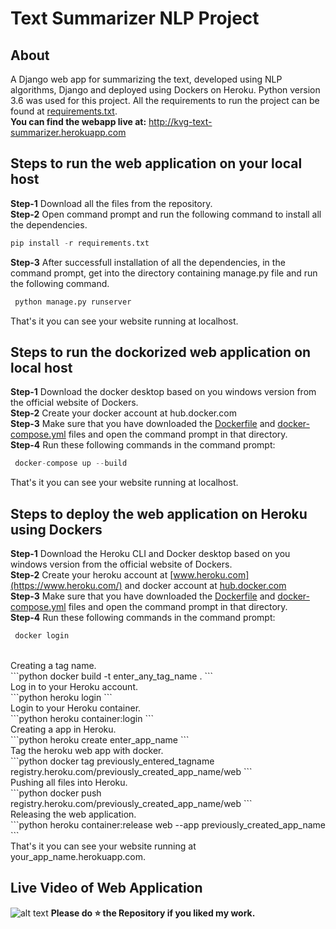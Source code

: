 # Text Summarizer NLP Project
## About
A Django web app for summarizing the text, developed using NLP algorithms, Django and deployed using Dockers on Heroku. Python version 3.6 was used for this project. All the requirements to run the project can be found at [requirements.txt](https://github.com/venugopalkadamba/SMS-Spam-Detector-WebApp/blob/master/requirements.txt).
<br>
<b>You can find the webapp live at:</b> http://kvg-text-summarizer.herokuapp.com <br>

## Steps to run the web application on your local host
**Step-1** Download all the files from the repository.<br>
**Step-2** Open command prompt and run the following command to install all the dependencies.<br>
```python
pip install -r requirements.txt
``` 
**Step-3** After successfull installation of all the dependencies, in the command prompt, get into the directory containing manage.py file and run the following command.<br>
```python
 python manage.py runserver
```
That's it you can see your website running at localhost.

## Steps to run the dockorized web application on local host
**Step-1** Download the docker desktop based on you windows version from the official website of Dockers.<br>
**Step-2** Create your docker account at hub.docker.com<br>
**Step-3** Make sure that you have downloaded the [Dockerfile]() and [docker-compose.yml]() files and open the command prompt in that directory.<br>
**Step-4** Run these following commands in the command prompt:<br>
```python
 docker-compose up --build
```
That's it you can see your website running at localhost.

## Steps to deploy the web application on Heroku using Dockers
**Step-1** Download the Heroku CLI and Docker desktop based on you windows version from the official website of Dockers.<br>
**Step-2** Create your heroku account at [www.heroku.com](https://www.heroku.com/) and docker account at [hub.docker.com](https://hub.docker.com/)<br>
**Step-3** Make sure that you have downloaded the [Dockerfile]() and [docker-compose.yml]() files and open the command prompt in that directory.<br>
**Step-4** Run these following commands in the command prompt:<br>
```python
 docker login
```
<br>
Creating a tag name.<br>
```python
 docker build -t enter_any_tag_name .
```
<br>
Log in to your Heroku account.<br>
```python
 heroku login
```
<br>
Login to your Heroku container.<br>
```python
 heroku container:login
```
<br>
Creating a app in Heroku.<br>
```python
 heroku create enter_app_name
```
<br>
Tag the heroku web app with docker.<br>
```python
 docker tag previously_entered_tagname registry.heroku.com/previously_created_app_name/web
```
<br>
Pushing all files into Heroku.<br>
```python
 docker push registry.heroku.com/previously_created_app_name/web
```
<br>
Releasing the web application.<br>
```python
 heroku container:release web --app previously_created_app_name
```
<br>
That's it you can see your website running at your_app_name.herokuapp.com.

## Live Video of Web Application
![alt text](https://github.com/venugopalkadamba/Text_Summarizer_NLP_Project/blob/master/README_assets/Final_Video.gif)
<b>Please do ⭐ the Repository if you liked my work.</b>
